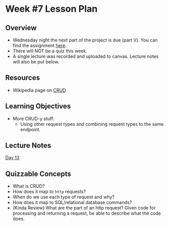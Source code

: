 # Week #7 Lesson Plan

## Overview

- Wednesday night the next part of the project is due (part V). You can find the assignment [here](../project_assignments/part_5.md).
- There will NOT be a quiz this week.
- A single lecture was recorded and uploaded to canvas. Lecture notes will also be put below.

## Resources

- Wikipedia page on [CRUD](https://en.wikipedia.org/wiki/Create,_read,_update_and_delete)


## Learning Objectives

- More CRUD-y stuff:
  - Using other request types and combining request types to the same endpoint.

## Lecture Notes

[Day 13](../class_notes/13_more_crud.md)


## Quizzable Concepts

- What is CRUD?
- How does it map to `http` requests?
- When do we use each type of request and why?
- How does it map to SQL/relational database commands?
- (Kinda Review) What are the part of an http request? Given code for processing and returning a request, be able to describe what the code does.